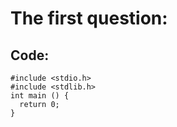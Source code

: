 # The first question:
## Code:
    #include <stdio.h>
    #include <stdlib.h>
    int main () {
      return 0;
    }
